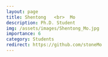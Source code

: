 ```yaml
---
layout: page
title: Shentong   <br>  Mo
description: Ph.D. Student
img: /assets/images/Shentong_Mo.jpg
importance: 6
category: Students
redirect: https://github.com/stoneMo
---
```

